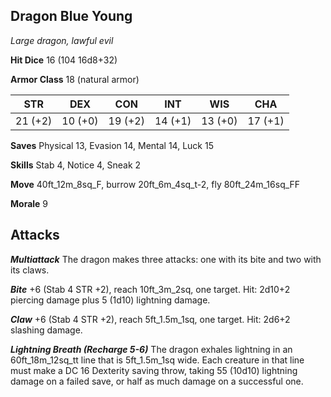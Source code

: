## Dragon Blue Young

*Large dragon, lawful evil*

**Hit Dice** 16 (104 16d8+32)

**Armor Class** 18 (natural armor)

| STR     | DEX     | CON     | INT     | WIS     | CHA     |
|---------|---------|---------|---------|---------|---------|
| 21 (+2) | 10 (+0) | 19 (+2) | 14 (+1) | 13 (+0) | 17 (+1) |

**Saves** Physical 13, Evasion 14, Mental 14, Luck 15

**Skills** Stab 4, Notice 4, Sneak 2

**Move** 40ft\_12m\_8sq\_F, burrow 20ft\_6m\_4sq\_t-2, fly 80ft\_24m\_16sq\_FF

**Morale** 9

## Attacks

***Multiattack*** The dragon makes three attacks: one with its bite and two with its claws.

***Bite*** +6 (Stab 4 STR +2), reach 10ft\_3m\_2sq, one target. Hit: 2d10+2 piercing damage plus 5 (1d10) lightning damage.

***Claw*** +6 (Stab 4 STR +2), reach 5ft\_1.5m\_1sq, one target. Hit: 2d6+2 slashing damage.

***Lightning Breath (Recharge 5-6)*** The dragon exhales lightning in an 60ft\_18m\_12sq\_tt line that is 5ft\_1.5m\_1sq wide. Each creature in that line must make a DC 16 Dexterity saving throw, taking 55 (10d10) lightning damage on a failed save, or half as much damage on a successful one.

